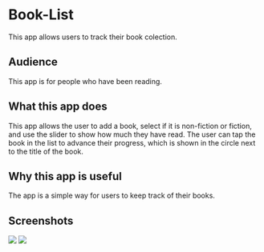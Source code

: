 # Book-List
This app allows users to track their book colection.
## Audience
This app is for people who have been reading.
## What this app does
This app allows the user to add a book, select if it is non-fiction or fiction, and use the slider to show how much they have read. The user can tap the book in the list to advance their progress, which is shown in the circle next to the title of the book.
## Why this app is useful
The app is a simple way for users to keep track of their books.
## Screenshots
![](https://github.com/dylcarinc/Book-List/blob/main/pictures/Screen.png?raw=true)
![](https://github.com/dylcarinc/Book-List/blob/main/pictures/Screen2.png?raw=true)
